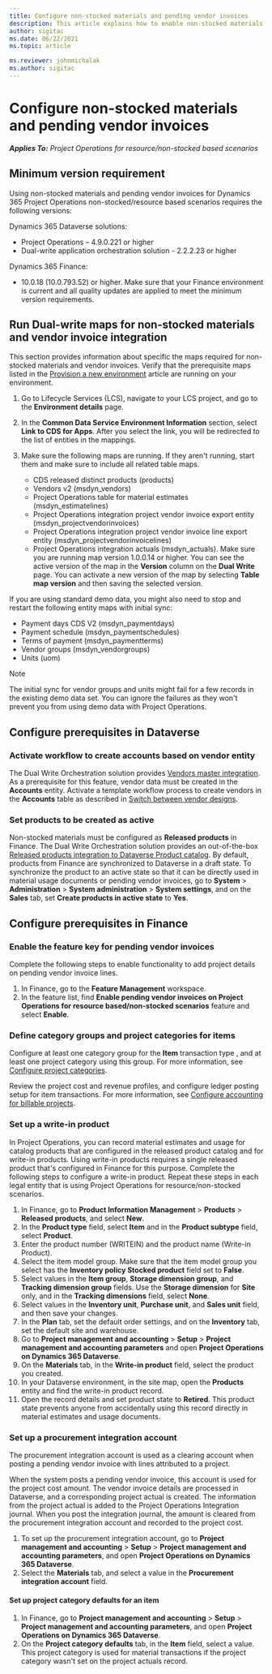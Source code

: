 ```yaml
---
title: Configure non-stocked materials and pending vendor invoices
description: This article explains how to enable non-stocked materials and pending vendor invoices.
author: sigitac
ms.date: 06/22/2021
ms.topic: article

ms.reviewer: johnmichalak
ms.author: sigitac
---
```


# Configure non-stocked materials and pending vendor invoices

_**Applies To:** Project Operations for resource/non-stocked based scenarios_

## Minimum version requirement

Using non-stocked materials and pending vendor invoices for Dynamics 365 Project Operations non-stocked/resource based scenarios requires the following versions:

Dynamics 365 Dataverse solutions:

- Project Operations – 4.9.0.221 or higher
- Dual-write application orchestration solution - 2.2.2.23 or higher

Dynamics 365 Finance:
- 10.0.18 (10.0.793.52) or higher. Make sure that your Finance environment is current and all quality updates are applied to meet the minimum version requirements.

## Run Dual-write maps for non-stocked materials and vendor invoice integration

This section provides information about specific the maps required for non-stocked materials and vendor invoices. Verify that the prerequisite maps listed in the [Provision a new environment](../environment/resource-provision-new-environment.md#run-project-operations-dual-write-maps) article are running on your environment.

1. Go to Lifecycle Services (LCS), navigate to your LCS project, and go to the **Environment details** page.
2. In the **Common Data Service Environment Information** section, select **Link to CDS for Apps**. After you select the link, you will be redirected to the list of entities in the mappings.
3. Make sure the following maps are running. If they aren't running, start them and make sure to include all related table maps.

    - CDS released distinct products (products)
    - Vendors v2 (msdyn_vendors)
    - Project Operations table for material estimates (msdyn_estimatelines)
    - Project Operations integration project vendor invoice export entity (msdyn_projectvendorinvoices)
    - Project Operations integration project vendor invoice line export entity (msdyn_projectvendorinvoicelines)
    - Project Operations integration actuals (msdyn_actuals). Make sure you are running map version 1.0.0.14 or higher. You can see the active version of the map in the **Version** column on the **Dual Write** page. You can activate a new version of the map by selecting **Table map version** and then saving the selected version.

If you are using standard demo data, you might also need to stop and restart the following entity maps with initial sync:
  - Payment days CDS V2 (msdyn_paymentdays)
  - Payment schedule (msdyn_paymentschedules)
  - Terms of payment (msdyn_paymentterms)
  - Vendor groups (msdyn_vendorgroups)
  - Units (uom)

> [!NOTE]
> The initial sync for vendor groups and units might fail for a few records in the existing demo data set. You can ignore the failures as they won't prevent you from using demo data with Project Operations.

## Configure prerequisites in Dataverse

### Activate workflow to create accounts based on vendor entity

The Dual Write Orchestration solution provides [Vendors master integration](/dynamics365/fin-ops-core/dev-itpro/data-entities/dual-write/vendor-mapping). As a prerequisite for this feature, vendor data must be created in the **Accounts** entity. Activate a template workflow process to create vendors in the **Accounts** table as described in [Switch between vendor designs](/dynamics365/fin-ops-core/dev-itpro/data-entities/dual-write/vendor-switch).

### Set products to be created as active

Non-stocked materials must be configured as **Released products** in Finance. The Dual Write Orchestration solution provides an out-of-the-box [Released products integration to Dataverse Product catalog](/dynamics365/fin-ops-core/dev-itpro/data-entities/dual-write/product-mapping). By default, products from Finance are synchronized to Dataverse in a draft state. To synchronize the product to an active state so that it can be directly used in material usage documents or pending vendor invoices, go to **System** > **Administration** > **System administration** > **System settings**, and on the **Sales** tab, set **Create products in active state** to **Yes**.

## Configure prerequisites in Finance

### Enable the feature key for pending vendor invoices

Complete the following steps to enable functionality to add project details on pending vendor invoice lines.

1. In Finance, go to the **Feature Management** workspace.
2. In the feature list, find **Enable pending vendor invoices on Project Operations for resource based/non-stocked scenarios** feature and select **Enable**.

### Define category groups and project categories for items

Configure at least one category group for the **Item** transaction type , and at least one project category using this group. For more information, see [Configure project categories](../project-accounting/configure-project-categories.md#category-groups).

Review the project cost and revenue profiles, and configure ledger posting setup for item transactions. For more information, see [Configure accounting for billable projects](../project-accounting/configure-accounting-billable-projects.md).

### Set up a write-in product

In Project Operations, you can record material estimates and usage for catalog products that are configured in the released product catalog and for write-in products. Using write-in products requires a single released product that's configured in Finance for this purpose. Complete the following steps to configure a write-in product. Repeat these steps in each legal entity that is using Project Operations for resource/non-stocked scenarios.

1. In Finance, go to **Product Information Management** > **Products** > **Released products**, and select **New**.
2. In the **Product type** field, select **Item** and in the **Product subtype** field, select **Product**.
3. Enter the product number (WRITEIN) and the product name (Write-in Product).
4. Select  the item model group. Make sure that the item model group you select has the **Inventory policy Stocked product** field set to **False**.
5. Select values in the **Item group**, **Storage dimension group**, and **Tracking dimension group** fields. Use the **Storage dimension** for **Site** only, and in the **Tracking dimensions** field, select **None**.
6. Select values in the **Inventory unit**, **Purchase unit**, and **Sales unit** field, and then save your changes.
7. In the **Plan** tab, set the default order settings, and on the **Inventory** tab, set the default site and warehouse.
8. Go to **Project management and accounting** > **Setup** > **Project management and accounting parameters** and open **Project Operations on Dynamics 365 Dataverse**. 
9. On the **Materials** tab, in the **Write-in product** field, select the product you created.
10. In your Dataverse environment, in the site map, open the **Products** entity and find the write-in product record. 
11. Open the record details and set product state to **Retired**. This product state prevents anyone from accidentally using this record directly in material estimates and usage documents.

### Set up a procurement integration account

The procurement integration account is used as a clearing account when posting a pending vendor invoice with lines attributed to a project.

When the system posts a pending vendor invoice, this account is used for the project cost amount. The vendor invoice details are processed in Dataverse, and a corresponding project actual is created. The information from the project actual is added to the Project Operations Integration journal. When you post the integration journal, the amount is cleared from the procurement integration account and recorded to the project cost.

1. To set up the procurement integration account, go to **Project management and accounting** > **Setup** > **Project management and accounting parameters**, and open **Project Operations on Dynamics 365 Dataverse**. 
2. Select the **Materials** tab, and select a value in the **Procurement integration account** field.

#### Set up project category defaults for an item

1. In Finance, go to **Project management and accounting** > **Setup** > **Project management and accounting parameters**, and open **Project Operations on Dynamics 365 Dataverse**. 
2. On the **Project category defaults** tab, in the **Item** field, select a value. This project category is used for material transactions if the project category wasn't set on the project actuals record.
